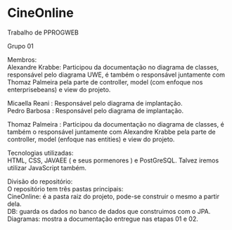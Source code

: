 # CineOnline
Trabalho de PPROGWEB

Grupo 01  

Membros:  
Alexandre Krabbe: Participou da documentação no diagrama de classes, responsável pelo diagrama UWE, é também o responsável juntamente com Thomaz Palmeira pela parte de controller, model (com enfoque nos enterprisebeans) e view do projeto.  

Micaella Reani : Responsável pelo diagrama de implantação.  
Pedro Barbosa :  Responsável pelo diagrama de implantação.  

Thomaz Palmeira : Participou da documentação no diagrama de classes,  é também o responsável juntamente com Alexandre Krabbe pela parte de controller, model (enfoque nas entities)  e view do projeto.  

Tecnologias utilizadas:   
HTML, CSS, JAVAEE ( e seus pormenores ) e PostGreSQL.
Talvez iremos utilizar JavaScript também.

Divisão do repositório:  
O repositório tem três pastas principais:   
CineOnline: é a pasta raiz do projeto, pode-se construir o mesmo a partir dela.  
DB: guarda os dados no banco de dados que construimos com o JPA.  
Diagramas: mostra a documentação entregue nas etapas 01 e 02.  
